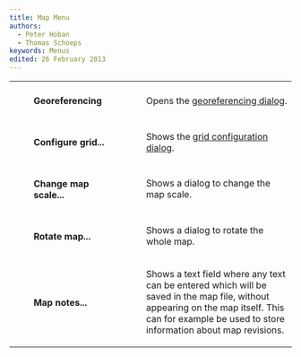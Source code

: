 ```yaml
---
title: Map Menu
authors:
  - Peter Hoban
  - Thomas Schoeps
keywords: Menus
edited: 26 February 2013
---
```


<table><tr><td width="40"> </td><td width="150"><h4>Georeferencing</h4></td><td width="70"><h4> </h4></td><td width="400">
<p>Opens the <a href="georeferencing.md">georeferencing dialog</a>. </p> </td></tr>

<tr><td width="40"> </td><td width="150"><h4>Configure grid...</h4></td><td width="70"><h4> </h4></td><td width="400">
<p>Shows the <a href="grid.md">grid configuration dialog</a>.</p></td></tr>

<tr><td width="40"> </td><td width="150"><h4>Change map scale...</h4></td><td width="70"><h4> </h4></td><td width="400">
<p>Shows a dialog to change the map scale.</p> </td></tr>

<tr><td width="40"> </td><td width="150"><h4>Rotate map...</h4></td><td width="70"><h4> </h4></td><td width="400">
<p>Shows a dialog to rotate the whole map.</p> </td></tr>

<tr><td width="40"> </td><td width="150"><h4>Map notes...</h4></td><td width="70"><h4> </h4></td><td width="400">
<p>Shows a text field where any text can be entered which will be saved in the map file, without appearing on the map itself. This can for example be used to store information about map revisions.</p> </td></tr>

</table>

